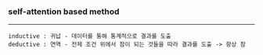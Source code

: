 ### self-attention based method

---

    inductive : 귀납 - 데이터를 통해 통계적으로 결과를 도출 
    deductive : 연역 - 전제 조건 위에서 참이 되는 것들을 따라 결과를 도출 -> 항상 참